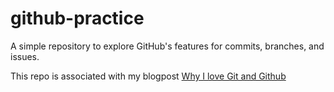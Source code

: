 # github-practice
A simple repository to explore GitHub's features for commits, branches, and issues.

This repo is associated with my blogpost [Why I love Git and Github](https://javirudolph.github.io/posts/2025-02-20-git-and-github/)
